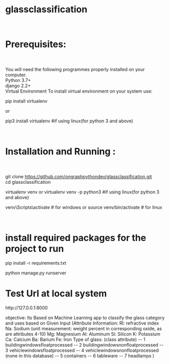 # glassclassification
<br><h1>Prerequisites:</h1><br><br>
You will need the following programmes properly installed on your computer.<br>
Python 3.7+ <br>
django 2.2+ <br>
Virtual Environment
To install virtual environment on your system use:

pip install virtualenv <br>

or<br>

pip3 install virtualenv #if using linux(for python 3 and above) <br>

<br><h1>Installation and Running :</h1><br><br>
git clone https://github.com/ongraphpythondev/glassclassification.git <br>
cd glassclassification<br>

virtualenv venv or virtualenv venv -p python3 #if using linux(for python 3 and above)

venv\Scripts\activate # for windows or source venv/bin/activate # for linux

<br><h1>install required packages for the project to run</h1>
pip install -r requirements.txt

python manage.py runserver

<h1>Test Url at local system</h1>
http://127.0.0.1:8000


objective: Its Based on Machine Learning app to classify the glass category and uses based on Given Input
(Attribute Information:
RI: refractive index
Na: Sodium (unit measurement: weight percent in corresponding oxide, as are attributes 4-10)
Mg: Magnesium
Al: Aluminum
Si: Silicon
K: Potassium
Ca: Calcium
Ba: Barium
Fe: Iron
Type of glass: (class attribute)
-- 1 buildingwindowsfloatprocessed
-- 2 buildingwindowsnonfloatprocessed
-- 3 vehiclewindowsfloatprocessed
-- 4 vehiclewindowsnonfloatprocessed (none in this database)
-- 5 containers
-- 6 tableware
-- 7 headlamps
)
